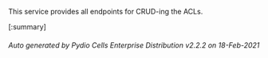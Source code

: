 






This service provides all endpoints for CRUD-ing the ACLs.

[:summary]

###### Auto generated by Pydio Cells Enterprise Distribution v2.2.2 on 18-Feb-2021
